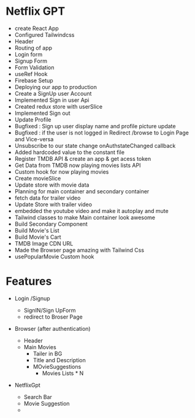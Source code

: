 # Netflix GPT 

- create React App
- Configured Tailwindcss
- Header
- Routing of app
- Login form
- Signup Form
- Form Validation
- useRef Hook
- Firebase Setup
- Deploying our app to production
- Create a SignUp user Account
- Implemented Sign in user Api
- Created redux store with userSlice
- Implemented Sign out
- Update Profile
- Bugfixed : Sign up user display name and profile picture update
- Bugfixed : if the user is not logged in Redirect /browse to Login Page and Vice-versa
- Unsubscribe to our state change onAuthstateChanged callback
- Added hardcoded value to the constant file
- Register  TMDB API & create an app & get acess token
- Get Data from TMDB now playing movies lists API
- Custom hook for now playing movies
- Create movieSlice
- Update store with movie data
- Planning for main container and secondary container
- fetch data for trailer video
- Update Store with trailer video
- embedded the youtube video and make it autoplay and  mute
- Tailwind classes  to make Main container look awesome
- Build Secondary Component
- Build Movie's List
- Build Movie's Cart
- TMDB Image CDN URL
- Made the Browser page amazing with Tailwind Css
- usePopularMovie Custom hook





# Features

- Login /Signup 
    - SignIN/Sign UpForm
    - redirect to Broser Page

- Browser (after authentication)
    - Header
    - Main Movies
        - Tailer in BG
        - Title and Description
        - MOvieSuggestions
            - Movies Lists * N

- NetflixGpt
    - Search Bar
    - Movie Suggestion
    - 
